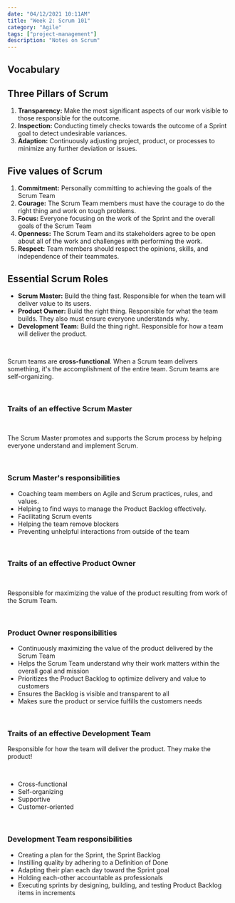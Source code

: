 ```yaml
---
date: "04/12/2021 10:11AM"
title: "Week 2: Scrum 101"
category: "Agile"
tags: ["project-management"]
description: "Notes on Scrum"
---
```


## Vocabulary

## Three Pillars of Scrum

1. **Transparency:** Make the most significant aspects of our work visible to those responsible for the outcome.
2. **Inspection:** Conducting timely checks towards the outcome of a Sprint goal to detect undesirable variances.
3. **Adaption:** Continuously adjusting project, product, or processes to minimize any further deviation or issues.

## Five values of Scrum

1. **Commitment:** Personally committing to achieving the goals of the Scrum Team
2. **Courage:** The Scrum Team members must have the courage to do the right thing and work on tough problems.
3. **Focus:** Everyone focusing on the work of the Sprint and the overall goals of the Scrum Team
4. **Openness:** The Scrum Team and its stakeholders agree to be open about all of the work and challenges with performing the work.
5. **Respect:** Team members should respect the opinions, skills, and independence of their teammates.

## Essential Scrum Roles

- **Scrum Master:** Build the thing fast. Responsible for when the team will deliver value to its users.
- **Product Owner:** Build the right thing. Responsible for what the team builds. They also must ensure everyone understands why.
- **Development Team:** Build the thing right. Responsible for how a team will deliver the product.

<br>

Scrum teams are **cross-functional**. When a Scrum team delivers something, it's the accomplishment of the entire team. Scrum teams are self-organizing.

<br>

### Traits of an effective Scrum Master

<br>

The Scrum Master promotes and supports the Scrum process by helping everyone understand and implement Scrum.

<br>

### Scrum Master's responsibilities

- Coaching team members on Agile and Scrum practices, rules, and values.
- Helping to find ways to manage the Product Backlog effectively.
- Facilitating Scrum events
- Helping the team remove blockers
- Preventing unhelpful interactions from outside of the team

<br>

### Traits of an effective Product Owner

<br>

Responsible for maximizing the value of the product resulting from work of the Scrum Team.

<br>

### Product Owner responsibilities

- Continuously maximizing the value of the product delivered by the Scrum Team
- Helps the Scrum Team understand why their work matters within the overall goal and mission
- Prioritizes the Product Backlog to optimize delivery and value to customers
- Ensures the Backlog is visible and transparent to all
- Makes sure the product or service fulfills the customers needs

<br>

### Traits of an effective Development Team

Responsible for how the team will deliver the product. They make the product!

<br>

- Cross-functional
- Self-organizing
- Supportive
- Customer-oriented

<br>

### Development Team responsibilities

- Creating a plan for the Sprint, the Sprint Backlog
- Instilling quality by adhering to a Definition of Done
- Adapting their plan each day toward the Sprint goal
- Holding each-other accountable as professionals
- Executing sprints by designing, building, and testing Product Backlog items in increments

